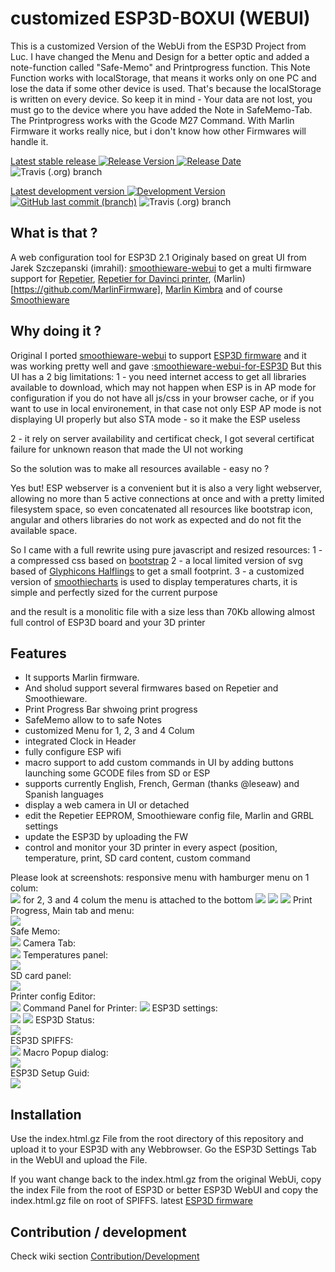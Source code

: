 # customized ESP3D-BOXUI (WEBUI) 
This is a customized Version of the WebUi from the ESP3D Project from Luc. I have changed the Menu and Design for a better optic and added a note-function called "Safe-Memo" and Printprogress function. This Note Function works with localStorage, that means it works only on one PC and lose the data if some other device is used. That's because the localStorage is written on every device. So keep it in mind - Your data are not lost, you must go to the device where you have added the Note in SafeMemo-Tab. The Printprogress works with the Gcode M27 Command. With Marlin Firmware it works really nice, but i don't know how other Firmwares will handle it. 

[Latest stable release ![Release Version](https://img.shields.io/github/v/release/luc-github/ESP3D-WEBUI?color=green&include_prereleases&style=plastic) ![Release Date](https://img.shields.io/github/release-date/luc-github/ESP3D-WEBUI.svg?style=plastic)](https://github.com/luc-github/ESP3D-WEBUI/releases/latest/) ![Travis (.org) branch](https://img.shields.io/travis/luc-github/ESP3D-WEBUI/2.1?style=plastic)   

[Latest development version ![Development Version](https://img.shields.io/badge/Devt-v3.0-yellow?style=plastic) ![GitHub last commit (branch)](https://img.shields.io/github/last-commit/luc-github/ESP3D-WEBUI/3.0?style=plastic)](https://github.com/luc-github/ESP3D-WEBUI/tree/3.0) ![Travis (.org) branch](https://img.shields.io/travis/luc-github/ESP3D-WEBUI/3.0?style=plastic)   

## What is that ?
A web configuration tool for ESP3D 2.1
Originaly based on great UI from Jarek Szczepanski (imrahil): [smoothieware-webui](http://imrahil.github.io/smoothieware-webui/) to get a multi firmware support for [Repetier](https://github.com/repetier/Repetier-Firmware), [Repetier for Davinci printer](https://github.com/luc-github/Repetier-Firmware-0.92), (Marlin)[https://github.com/MarlinFirmware], [Marlin Kimbra](https://github.com/MagoKimbra/MarlinKimbra) and of course [Smoothieware](https://github.com/Smoothieware/Smoothieware)

## Why doing it ?
Original I ported [smoothieware-webui](http://imrahil.github.io/smoothieware-webui/) to support [ESP3D firmware](https://github.com/luc-github/ESP3D) and it was working pretty well and gave :[smoothieware-webui-for-ESP3D](https://github.com/luc-github/smoothieware-webui-for-ESP3D) 
But this UI has a 2 big limitations:
1 - you need internet access to get all libraries available to download, which may not happen when ESP is in AP mode for configuration if you do not have all js/css in your browser cache, or if you want to use in local environement, in that case not only ESP AP mode is not displaying UI properly but also STA mode - so it make the ESP useless

2 - it rely on server availability and certificat check, I got several certificat failure for unknown reason that made the UI not working

So the solution was to make all resources available - easy no ?

Yes but!  ESP webserver is a convenient but it is also a very light webserver, allowing no more than 5 active connections at once and with a pretty limited filesystem space, so even concatenated all resources like bootstrap icon, angular and others libraries do not work as expected and do not fit the available space.

So I came with a full rewrite using pure javascript and resized resources:
1 - a compressed css based on [bootstrap](http://getbootstrap.com/css/) 
2 - a local limited version of svg based of [Glyphicons Halflings](http://glyphicons.com/) to get a small footprint.
3 - a customized version of [smoothiecharts](http://smoothiecharts.org/) is used to display temperatures charts, it is simple and perfectly sized for the current purpose

and the result is a monolitic file with a size less than 70Kb allowing almost full control of ESP3D board and your 3D printer

## Features
- It supports Marlin firmware.
- And sholud support several firmwares based on Repetier and Smoothieware.
- Print Progress Bar shwoing print progress
- SafeMemo allow to to safe Notes
- customized Menu for 1, 2, 3 and 4 Colum
- integrated Clock in Header
- fully configure ESP wifi
- macro support to add custom commands in UI by adding buttons launching some GCODE files from SD or ESP 
- supports currently English, French, German (thanks @leseaw) and Spanish languages
- display a web camera in UI or detached
- edit the Repetier EEPROM, Smoothieware config file, Marlin and GRBL settings
- update the ESP3D by uploading the FW
- control and monitor your 3D printer in every aspect (position, temperature, print, SD card content, custom command

Please look at screenshots:
responsive menu with hamburger menu on 1 colum:  
<img src='https://raw.githubusercontent.com/jayjojayson/ESP3D-WEBUI/master/images/1-colum.JPG'/> 
for 2, 3 and 4 colum the menu is attached to the bottom
<img src='https://raw.githubusercontent.com/jayjojayson/ESP3D-WEBUI/master/images/2-colum-better.JPG'/> 
<img src='https://raw.githubusercontent.com/jayjojayson/ESP3D-WEBUI/master/images/3-colum.JPG'/>
<img src='https://raw.githubusercontent.com/jayjojayson/ESP3D-WEBUI/master/images/4-colum.JPG'/>
Print Progress, Main tab and menu:   
<img src='https://raw.githubusercontent.com/jayjojayson/ESP3D-WEBUI/master/images/print-progress.JPG'/>      
Safe Memo:  
<img src='https://raw.githubusercontent.com/jayjojayson/ESP3D-WEBUI/master/images/esp3d-safe-memo.JPG'/> 
Camera Tab:   
<img src='https://raw.githubusercontent.com/jayjojayson/ESP3D-WEBUI/master/images/esp3d-camera.JPG'/>
Temperatures panel:   
<img src='https://raw.githubusercontent.com/jayjojayson/ESP3D-WEBUI/master/images/esp3d-temperatur.JPG'/>  
SD card panel:   
<img src='https://raw.githubusercontent.com/jayjojayson/ESP3D-WEBUI/master/images/esp3d-sd-card.JPG'/>   
Printer config Editor:  
<img src='https://raw.githubusercontent.com/jayjojayson/ESP3D-WEBUI/master/images/esp3d-printer-settings2.JPG'/> 
Command Panel for Printer: 
<img src='https://raw.githubusercontent.com/jayjojayson/ESP3D-WEBUI/master/images/esp3d-command-panel.JPG'/>
ESP3D settings:  
<img src='https://raw.githubusercontent.com/jayjojayson/ESP3D-WEBUI/master/images/esp3d-settings-programm.JPG'/>
<img src='https://raw.githubusercontent.com/jayjojayson/ESP3D-WEBUI/master/images/esp3d-settings.JPG'/> 
ESP3D Status:   
<img src='https://raw.githubusercontent.com/jayjojayson/ESP3D-WEBUI/master/images/esp3d-status.JPG'/>   
ESP3D SPIFFS:   
<img src='https://raw.githubusercontent.com/jayjojayson/ESP3D-WEBUI/master/images/esp3d-SPIFFS.JPG'/> 
Macro Popup dialog:   
<img src='https://raw.githubusercontent.com/jayjojayson/ESP3D-WEBUI/master/images/esp3d-makros.JPG'/>   
ESP3D Setup Guid:   
<img src='https://raw.githubusercontent.com/jayjojayson/ESP3D-WEBUI/master/images/esp3d-setup.JPG'/> 


## Installation
Use the index.html.gz File from the root directory of this repository and upload it to your ESP3D with any Webbrowser. Go the ESP3D Settings Tab in the WebUI and upload the File.

If you want change back to the index.html.gz from the original WebUi, copy the index File from the root of ESP3D or better ESP3D WebUI and copy the index.html.gz file on root of SPIFFS. latest [ESP3D firmware](https://github.com/luc-github/ESP3D/tree/2.1) 

## Contribution / development
Check wiki section [Contribution/Development](https://github.com/luc-github/ESP3D-WEBUI/wiki/Compilation---Development)
